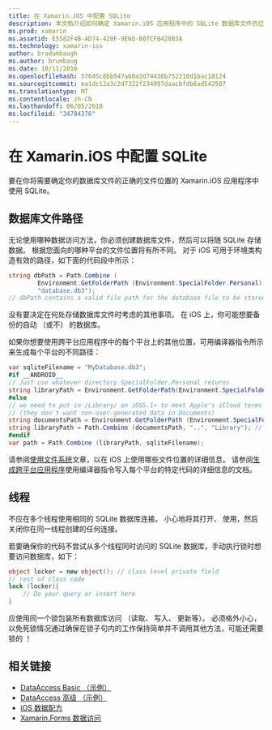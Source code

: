 ```yaml
---
title: 在 Xamarin.iOS 中配置 SQLite
description: 本文档介绍如何确定 Xamarin.iOS 应用程序中的 SQLite 数据库文件的位置。 这些概念是相关无论所选的数据访问机制。
ms.prod: xamarin
ms.assetid: E5582F4B-AD74-420F-9E6D-B07CFB420B3A
ms.technology: xamarin-ios
author: bradumbaugh
ms.author: brumbaug
ms.date: 10/11/2016
ms.openlocfilehash: 57645c0bb947a60a3d74436b752210d1bac18124
ms.sourcegitcommit: ea1dc12a3c2d7322f234997daacbfdb6ad542507
ms.translationtype: MT
ms.contentlocale: zh-CN
ms.lasthandoff: 06/05/2018
ms.locfileid: "34784376"
---
```

# <a name="configuring-sqlite-in-xamarinios"></a>在 Xamarin.iOS 中配置 SQLite

要在你将需要确定你的数据库文件的正确的文件位置的 Xamarin.iOS 应用程序中使用 SQLite。

## <a name="database-file-path"></a>数据库文件路径

无论使用哪种数据访问方法，你必须创建数据库文件，然后可以将随 SQLite 存储数据。 根据您面向的哪种平台的文件位置将有所不同。 对于 iOS 可用于环境类构造有效的路径，如下面的代码段中所示：

```csharp
string dbPath = Path.Combine (
        Environment.GetFolderPath (Environment.SpecialFolder.Personal),
        "database.db3");
// dbPath contains a valid file path for the database file to be stored
```

没有要决定在何处存储数据库文件时考虑的其他事项。 在 iOS 上，你可能想要备份的自动 （或不） 的数据库。

如果你想要使用跨平台应用程序中的每个平台上的其他位置，可用编译器指令所示来生成每个平台的不同路径：

```csharp
var sqliteFilename = "MyDatabase.db3";
#if __ANDROID__
// Just use whatever directory SpecialFolder.Personal returns
string libraryPath = Environment.GetFolderPath(Environment.SpecialFolder.Personal); ;
#else
// we need to put in /Library/ on iOS5.1+ to meet Apple's iCloud terms
// (they don't want non-user-generated data in Documents)
string documentsPath = Environment.GetFolderPath (Environment.SpecialFolder.Personal); // Documents folder
string libraryPath = Path.Combine (documentsPath, "..", "Library"); // Library folder instead
#endif
var path = Path.Combine (libraryPath, sqliteFilename);
```

请参阅[使用文件系统](~/ios/app-fundamentals/file-system.md)文章，以在 iOS 上使用哪些文件位置的详细信息。 请参阅[生成跨平台应用程序](~/cross-platform/app-fundamentals/building-cross-platform-applications/index.md)使用编译器指令写入每个平台的特定代码的详细信息的文档。

## <a name="threading"></a>线程

不应在多个线程使用相同的 SQLite 数据库连接。 小心地将其打开、 使用，然后关闭你在同一线程创建的任何连接。

若要确保你的代码不尝试从多个线程同时访问的 SQLite 数据库，手动执行锁时想要访问数据库，如下：

```csharp
object locker = new object(); // class level private field
// rest of class code
lock (locker){
    // Do your query or insert here
}
```

应使用同一个锁包装所有数据库访问 （读取、 写入、 更新等）。 必须格外小心，以免死锁情况通过确保在锁子句内的工作保持简单并不调用其他方法，可能还需要锁的 ！


## <a name="related-links"></a>相关链接

- [DataAccess Basic （示例）](https://github.com/xamarin/mobile-samples/tree/master/DataAccess/Basic)
- [DataAccess 高级 （示例）](https://github.com/xamarin/mobile-samples/tree/master/DataAccess/Advanced)
- [iOS 数据配方](https://developer.xamarin.com/recipes/ios/data/sqlite/)
- [Xamarin.Forms 数据访问](~/xamarin-forms/app-fundamentals/databases.md)
